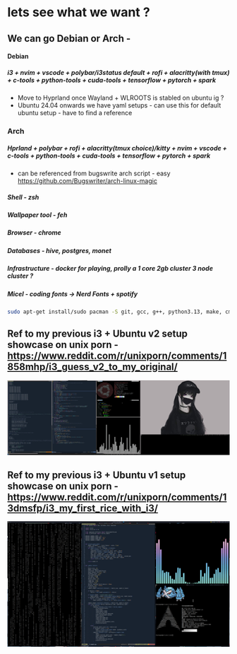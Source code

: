 # lets see what we want ?

## We can go Debian or Arch - 

  #### Debian
  ##### i3 + nvim + vscode + polybar/i3status default + rofi + alacritty(with tmux) + c-tools + python-tools + cuda-tools + tensorflow + pytorch + spark
   - Move to Hyprland once Wayland + WLROOTS is stabled on ubuntu ig ?
   - Ubuntu 24.04 onwards we have yaml setups - can use this for default ubuntu setup - have to find a reference

  ### Arch
  ##### Hprland + polybar + rofi + alacritty(tmux choice)/kitty + nvim + vscode + c-tools + python-tools + cuda-tools + tensorflow + pytorch + spark
   - can be referenced from bugswrite arch script - easy https://github.com/Bugswriter/arch-linux-magic

##### Shell - zsh
##### Wallpaper tool - feh
##### Browser - chrome
##### Databases - hive, postgres, monet
##### Infrastructure - docker for playing, prolly a 1 core 2gb cluster 3 node cluster ?
##### Micel - coding fonts -> Nerd Fonts + spotify

```bash
sudo apt-get install/sudo pacman -S git, gcc, g++, python3.13, make, cmake, clangd, ssh
```

## Ref to my previous i3 + Ubuntu v2 setup showcase on unix porn - https://www.reddit.com/r/unixporn/comments/1858mhp/i3_guess_v2_to_my_original/

![alt text](unixporn_i3u.jpg)

## Ref to my previous i3 + Ubuntu v1 setup showcase on unix porn - https://www.reddit.com/r/unixporn/comments/13dmsfp/i3_my_first_rice_with_i3/

![alt text](unixporn_i3arch.jpg)
